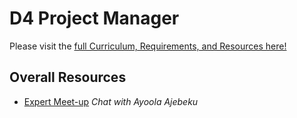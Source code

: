 # D4 Project Manager

Please visit the [full Curriculum, Requirements, and Resources here!](https://docs.google.com/a/andela.com/document/d/1u3EW6CMIU6tyQsQ5EQEFb0k6jWf1mwHIR4t8AP9GnXc/edit?usp=sharing)

## Overall Resources
- [Expert Meet-up](https://soundcloud.com/learning-media/sets/project-management) _Chat with Ayoola Ajebeku_
